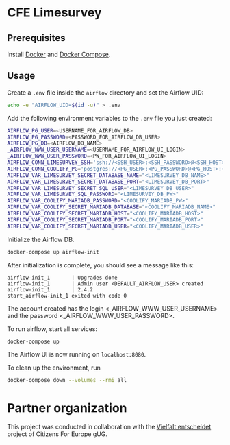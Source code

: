 # CFE Limesurvey

## Prerequisites
Install [Docker](https://docs.docker.com/get-docker/) and [Docker Compose](https://docs.docker.com/compose/install/).

## Usage

Create a `.env` file inside the `airflow` directory and set the Airflow UID:

```bash
echo -e "AIRFLOW_UID=$(id -u)" > .env
```
Add the following environment variables to the `.env` file you just created:

```bash
AIRFLOW_PG_USER=<USERNAME_FOR_AIRFLOW_DB>
AIRFLOW_PG_PASSWORD=<PASSWORD_FOR_AIRFLOW_DB_USER>
AIRFLOW_PG_DB=<AIRFLOW_DB_NAME>
_AIRFLOW_WWW_USER_USERNAME=<USERNAME_FOR_AIRFLOW_UI_LOGIN>
_AIRFLOW_WWW_USER_PASSWORD=<PW_FOR_AIRFLOW_UI_LOGIN>
AIRFLOW_CONN_LIMESURVEY_SSH='ssh://<SSH_USER>:<SSH_PASSWORD>@<SSH_HOST>:<SSH_PORT>'
AIRFLOW_CONN_COOLIFY_PG='postgres://<PG_USER>:<PG_PASSWORD>@<PG_HOST>:<PG_PORT>/<PG_DB_NAME>'
AIRFLOW_VAR_LIMESURVEY_SECRET_DATABASE_NAME="<LIMESURVEY_DB_NAME>"
AIRFLOW_VAR_LIMESURVEY_SECRET_DATABASE_PORT="<LIMESURVEY_DB_PORT>"
AIRFLOW_VAR_LIMESURVEY_SECRET_SQL_USER="<LIMESURVEY_DB_USER>"
AIRFLOW_VAR_LIMESURVEY_SQL_PASSWORD="<LIMESURVEY_DB_PW>"
AIRFLOW_VAR_COOLIFY_MARIADB_PASSWORD="<COOLIFY_MARIADB_PW>"
AIRFLOW_VAR_COOLIFY_SECRET_MARIADB_DATABASE="<COOLIFY_MARIADB_NAME>"
AIRFLOW_VAR_COOLIFY_SECRET_MARIADB_HOST="<COOLIFY_MARIADB_HOST>"
AIRFLOW_VAR_COOLIFY_SECRET_MARIADB_PORT="<COOLIFY_MARIADB_PORT>"
AIRFLOW_VAR_COOLIFY_SECRET_MARIADB_USER="<COOLIFY_MARIADB_USER>"

```

Initialize the Airflow DB.

```bash
docker-compose up airflow-init
````

After initialization is complete, you should see a message like this:

```
airflow-init_1       | Upgrades done
airflow-init_1       | Admin user <DEFAULT_AIRFLOW_USER> created
airflow-init_1       | 2.4.2
start_airflow-init_1 exited with code 0
```

The account created has the login <_AIRFLOW_WWW_USER_USERNAME> and the password <_AIRFLOW_WWW_USER_PASSWORD>.

To run airflow, start all services:

```bash
docker-compose up
```

The Airflow UI is now running on `localhost:8080`.

To clean up the environment, run

```bash
docker-compose down --volumes --rmi all
```
# Partner organization

This project was conducted in collaboration with the [Vielfalt entscheidet](https://citizensforeurope.org/advocating_for_inclusion_page/) project of Citizens For Europe gUG.
